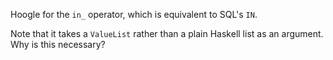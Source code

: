 Hoogle for the `in_` operator, which is equivalent to SQL's `IN`.

Note that it takes a `ValueList` rather than a plain Haskell list as an argument. Why is this necessary?
